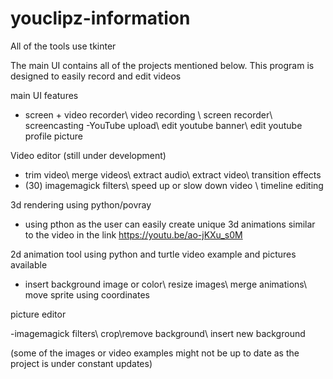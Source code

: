 # youclipz-information


All of the tools use tkinter 

The main UI contains all of the projects mentioned below. This program is designed to easily record and edit videos  

main UI features
- screen + video recorder\ video recording \ screen recorder\ screencasting
-YouTube upload\ edit youtube banner\ edit youtube profile picture


Video editor (still under development)
- trim video\ merge videos\ extract audio\ extract video\ transition effects
- (30) imagemagick filters\ speed up or slow down video \ timeline editing 

3d rendering using python/povray
- using pthon as the user can easily create unique 3d animations  similar to the video in the link 
https://youtu.be/ao-jKXu_s0M

2d animation tool using python and turtle
video example and pictures available 
- insert background image or color\ resize images\ merge animations\ move sprite using coordinates 


picture editor

-imagemagick filters\ crop\remove background\ insert new background



(some of the images or video examples might not be up to date as the project is under constant updates)
